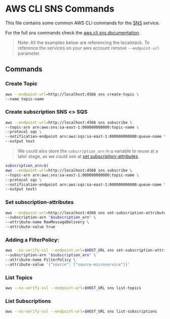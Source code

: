 # AWS CLI SNS Commands

This file contains some common AWS CLI commands for the [SNS](https://aws.amazon.com/sns/) service.

For the full sns commands check the [aws cli sns documentation](https://docs.aws.amazon.com/cli/latest/reference/sns/).

> Note: All the examples below are referencing the localstack. To reference the services on your aws account remove `--endpoint-url` parameter.

## Commands

### Create Topic

```bash
aws --endpoint-url=http://localhost:4566 sns create-topic \
--name topic-name
```

### Create subscription SNS <> SQS

```bash
aws --endpoint-url=http://localhost:4566 sns subscribe \
--topic-arn arn:aws:sns:sa-east-1:000000000000:topic-name \
--protocol sqs \
--notification-endpoint arn:aws:sqs:sa-east-1:000000000000:queue-name \
--output text
```

> We could also store the `subscription_arn` in a variable to reuse at a later stage, as we could see at [set subscription-attributes](#set-subscription-attributes).

```bash
subscription_arn=$(
aws --endpoint-url=http://localhost:4566 sns subscribe \
--topic-arn arn:aws:sns:sa-east-1:000000000000:topic-name \
--protocol sqs \
--notification-endpoint arn:aws:sqs:sa-east-1:000000000000:queue-name \
--output text)
```

### Set subscription-attributes

```bash
aws --endpoint-url=http://localhost:4566 sns set-subscription-attributes \
--subscription-arn "$subscription_arn" \
--attribute-name RawMessageDelivery \
--attribute-value true
```

### Adding a FilterPolicy:

```bash
aws --no-verify-ssl --endpoint-url=$HOST_URL sns set-subscription-attributes \
--subscription-arn "$subscription_arn" \
--attribute-name FilterPolicy \
--attribute-value '{"source": ["source-microservice"]}'
```

### List Topics

```bash
aws --no-verify-ssl --endpoint-url=$HOST_URL sns list-topics
```

### List Subscriptions

```bash
aws --no-verify-ssl --endpoint-url=$HOST_URL sns list-subscriptions
```